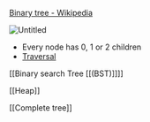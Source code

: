 
[Binary tree - Wikipedia](https://en.wikipedia.org/wiki/Binary_tree)

![Untitled](02%20-%20Data%20structures/Tree/Binary%20Tree/Untitled.png)

- Every node has 0, 1 or 2 children
- [Traversal](https://en.wikipedia.org/wiki/Tree_traversal)

[[Binary search Tree [[(BST)]]]]

[[Heap]]

[[Complete tree]]